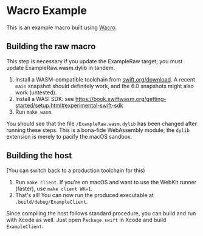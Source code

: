 # Wacro Example

This is an example macro built using [Wacro](https://github.com/kabiroberai/Wacro).

## Building the raw macro

This step is necessary if you update the ExampleRaw target; you must update ExampleRaw.wasm.dylib in tandem.

1. Install a WASM-compatible toolchain from [swift.org/download](https://www.swift.org/download/). A recent `main` snapshot should definitely work, and the 6.0 snapshots might also work (untested).
2. Install a WASI SDK: see <https://book.swiftwasm.org/getting-started/setup.html#experimental-swift-sdk>
3. Run `make wasm`.

You should see that the file `/ExampleRaw.wasm.dylib` has been changed after running these steps. This is a bona-fide WebAssembly module; the `dylib` extension is merely to pacify the macOS sandbox. 

## Building the host

(You can switch back to a production toolchain for this)

1. Run `make client`. If you're on macOS and want to use the WebKit runner (faster), use `make client WK=1`.
2. That's all! You can now run the produced executable at `.build/debug/ExampleClient`.

Since compiling the host follows standard procedure, you can build and run with Xcode as well. Just open `Package.swift` in Xcode and build `ExampleClient`.
